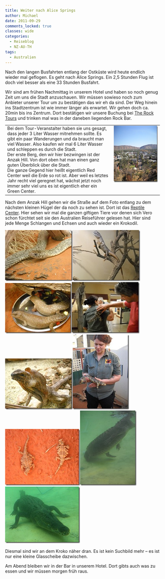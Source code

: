 ```yaml
---
title: Weiter nach Alice Springs
author: Michael
date: 2011-09-29
comments_locked: true
classes: wide
categories:
  - Reiseblog
  - NZ-AU-TH
tags:
  - Australien
---
```


<p>Nach den langen Busfahrten entlang der Ostküste wird heute endlich wieder mal geflogen. Es geht nach Alice Springs. Ein 2,5 Stunden Flug ist doch viel besser als eine 33 Stunden Busfahrt.</p>  <p>Wir sind am frühen Nachmittag in unserem Hotel und haben so noch genug Zeit um uns die Stadt anzuschauen. Wir müssen sowieso noch zum Anbieter unserer Tour um zu bestätigen das wir eh da sind. Der Weg hinein ins Stadtzentrum ist wie immer länger als erwartet. Wir gehen doch ca. 20min bis ins Zentrum. Dort bestätigen wir unsere Buchung bei <a href="http://www.therocktour.com.au">The Rock Tours</a> und trinken mal was in der daneben liegenden Rock Bar.</p>  <table border="0" cellspacing="0" cellpadding="2" width="673"><tbody>     <tr>       <td valign="top" width="455">Bei dem Tour-Veranstalter haben sie uns gesagt, dass jeder 3 Liter Wasser mitnehmen sollte. Es gibt ein paar Wanderungen und da braucht man viel Wasser. Also kaufen wir mal 6 Liter Wasser und schleppen es durch die Stadt.         <br />Der erste Berg, den wir hier bezwingen ist der Anzak Hill. Von dort oben hat man einen ganz guten Überblick über die Stadt.          <br />Die ganze Gegend hier heißt eigentlich Red Center weil die Erde so rot ist. Aber weil es letztes Jahr recht viel geregnet hat, wächst jetzt noch immer sehr viel uns es ist eigentlich eher ein Green Center.</td>        <td valign="top" width="216"><a href="/assets/images/2011/09/DSCN3347.jpg"><img src="/assets/images/2011/09/DSCN3347_thumb.jpg" width="244" height="184" alt="DSCN3347" border="0" /></a></td>     </tr>   </tbody></table>  <p>Nach dem Anzak Hill gehen wir die Straße auf dem Foto entlang zu dem nächsten kleinen Hügel der da noch zu sehen ist. Dort ist das <a href="http://www.reptilecentre.com.au/">Reptile Center</a>. Hier sehen wir mal die ganzen giftigen Tiere vor denen sich Vero schon fürchtet seit sie den Australien Reiseführer gelesen hat. Hier sind jede Menge Schlangen und Echsen und auch wieder ein Krokodil.</p>  <p><a href="/assets/images/2011/09/DSCN3353.jpg"><img src="/assets/images/2011/09/DSCN3353_thumb.jpg" width="220" height="166" alt="DSCN3353" border="0" /></a><a href="/assets/images/2011/09/DSCN3355.jpg"><img src="/assets/images/2011/09/DSCN3355_thumb.jpg" width="220" height="166" alt="DSCN3355" border="0" /></a><a href="/assets/images/2011/09/DSCN3357.jpg"><img src="/assets/images/2011/09/DSCN3357_thumb.jpg" width="217" height="164" alt="DSCN3357" border="0" /></a><a href="/assets/images/2011/09/DSCN3360.jpg"><img src="/assets/images/2011/09/DSCN3360_thumb.jpg" width="221" height="167" alt="DSCN3360" border="0" /></a><a href="/assets/images/2011/09/DSCN3364.jpg"><img src="/assets/images/2011/09/DSCN3364_thumb.jpg" width="220" height="166" alt="DSCN3364" border="0" /></a><a href="/assets/images/2011/09/DSCN3371.jpg"><img src="/assets/images/2011/09/DSCN3371_thumb.jpg" width="184" height="244" alt="DSCN3371" border="0" /></a><a href="/assets/images/2011/09/DSCN3376.jpg"><img src="/assets/images/2011/09/DSCN3376_thumb.jpg" width="244" height="184" alt="DSCN3376" border="0" /></a><a href="/assets/images/2011/09/DSCN3387.jpg"><img src="/assets/images/2011/09/DSCN3387_thumb.jpg" width="184" height="244" alt="DSCN3387" border="0" /></a><a href="/assets/images/2011/09/IMG_1743.jpg"><img src="/assets/images/2011/09/IMG_1743_thumb.jpg" width="244" height="184" alt="IMG_1743" border="0" /></a></p>  <p>Diesmal sind wir an dem Kroko näher dran. Es ist kein Suchbild mehr – es ist nur eine kleine Glasscheibe dazwischen.</p>  <p>Am Abend bleiben wir in der Bar in unserem Hotel. Dort gibts auch was zu essen und wir müssen morgen früh raus.</p>

